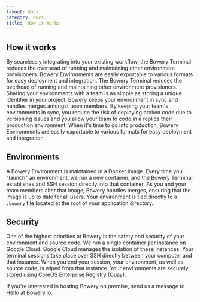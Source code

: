 ```yaml
---
layout: docs
category: docs
title:  How it Works
---
```


## How it works

By seamlessly integrating into your existing workflow, the Bowery Terminal reduces the overhead of running and maintaining other environment provisioners. Bowery Environments are easily exportable to various formats for easy deployment and integration. The Bowery Terminal reduces the overhead of running and maintaining other environment provisioners. Sharing your environments with a team is as simple as storing a unique identifier in your project. Bowery keeps your environment in sync and handles merges amongst team members. By keeping your team's environments in sync, you reduce the risk of deploying broken code due to versioning issues and you allow your team to code in a replica their production environment. When it's time to go into production, Bowery Environments are easily exportable to various formats for easy deployment and integration.

## Environments

A Bowery Environment is maintained in a Docker image. Every time you "launch" an environment, we run a new container, and the Bowery Terminal establishes and SSH session directly into that container. As you and your team members alter that image, Bowery handles merges, ensuring that the image is up to date for all users. Your environment is tied directly to a `.bowery` file located at the root of your application directory.

## Security

One of the highest priorities at Bowery is the safety and security of your environment and source code. We run a single container per instance on Google Cloud. Google Cloud manages the isolation of these instances. Your terminal sessions take place over SSH directly between your computer and that instance. When you end your session, your environment, as well as source code, is wiped from that instance. Your environments are securely stored using [CoreOS Enterprise Registry (Quay)](https://quay.io/).

If you're interested in hosting Bowery on premise, send us a message to [Hello at Bowery.io](mailto:hello@bowery.io).
